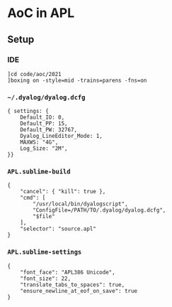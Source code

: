 # AoC in APL

## Setup

### IDE

```
]cd code/aoc/2021
]boxing on -style=mid -trains=parens -fns=on
```

### `~/.dyalog/dyalog.dcfg`

```
{ settings: {
	Default_IO: 0,
	Default_PP: 15,
	Default_PW: 32767,
	Dyalog_LineEditor_Mode: 1,
	MAXWS: "4G",
	Log_Size: "2M",
}}
```

### `APL.sublime-build`

```
{
    "cancel": { "kill": true },
	"cmd": [
		"/usr/local/bin/dyalogscript",
		"ConfigFile=/PATH/TO/.dyalog/dyalog.dcfg",
		"$file"
	],
	"selector": "source.apl"
}
```

### `APL.sublime-settings`

```
{
	"font_face": "APL386 Unicode",
	"font_size": 22,
	"translate_tabs_to_spaces": true,
	"ensure_newline_at_eof_on_save": true
}
```
